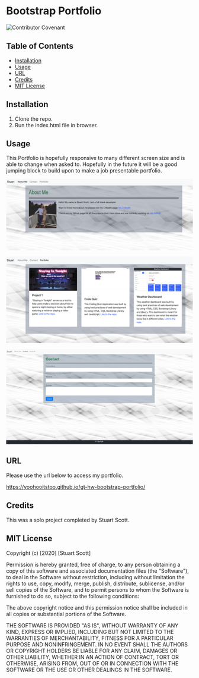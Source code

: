 # Bootstrap Portfolio

![Contributor Covenant](https://img.shields.io/badge/license-MIT-brightgreen)

## Table of Contents

* [Installation](#installation)
* [Usage](#usage)
* [URL](#URL)
* [Credits](#credits)
* [MIT License](#mit_license)

## Installation

1. Clone the repo.
2. Run the index.html file in browser.

## Usage

This Portfolio is hopefully responsive to many different screen size and is able to change when asked to. Hopefully in the future it will be a good jumping block to build upon to make a job presentable portfolio.


!["About" page](./assets/css/pictures/aboutme.png)

!["Portfolio" page](./assets/css/pictures/portfolio.png)

!["Contact" page](./assets/css/pictures/contact.png)
## URL

Please use the url below to access my portfolio.

https://yoohooitstoo.github.io/gt-hw-bootstrap-portfolio/

## Credits

This was a solo project completed by Stuart Scott.

## MIT License

Copyright (c) [2020] [Stuart Scott]

Permission is hereby granted, free of charge, to any person obtaining a copy
of this software and associated documentation files (the "Software"), to deal
in the Software without restriction, including without limitation the rights
to use, copy, modify, merge, publish, distribute, sublicense, and/or sell
copies of the Software, and to permit persons to whom the Software is
furnished to do so, subject to the following conditions:

The above copyright notice and this permission notice shall be included in all
copies or substantial portions of the Software.

THE SOFTWARE IS PROVIDED "AS IS", WITHOUT WARRANTY OF ANY KIND, EXPRESS OR
IMPLIED, INCLUDING BUT NOT LIMITED TO THE WARRANTIES OF MERCHANTABILITY,
FITNESS FOR A PARTICULAR PURPOSE AND NONINFRINGEMENT. IN NO EVENT SHALL THE
AUTHORS OR COPYRIGHT HOLDERS BE LIABLE FOR ANY CLAIM, DAMAGES OR OTHER
LIABILITY, WHETHER IN AN ACTION OF CONTRACT, TORT OR OTHERWISE, ARISING FROM,
OUT OF OR IN CONNECTION WITH THE SOFTWARE OR THE USE OR OTHER DEALINGS IN THE
SOFTWARE.
